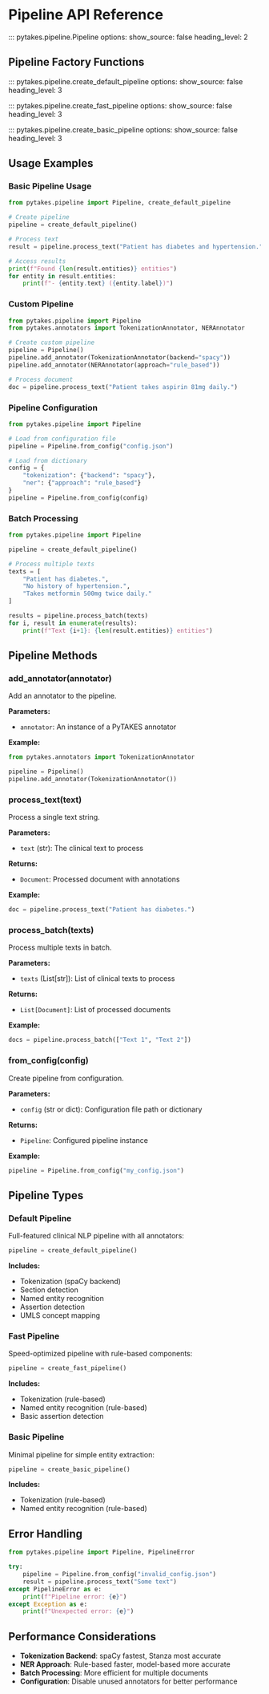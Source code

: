 # Pipeline API Reference

::: pytakes.pipeline.Pipeline
    options:
      show_source: false
      heading_level: 2

## Pipeline Factory Functions

::: pytakes.pipeline.create_default_pipeline
    options:
      show_source: false
      heading_level: 3

::: pytakes.pipeline.create_fast_pipeline
    options:
      show_source: false
      heading_level: 3

::: pytakes.pipeline.create_basic_pipeline
    options:
      show_source: false
      heading_level: 3

## Usage Examples

### Basic Pipeline Usage

```python
from pytakes.pipeline import Pipeline, create_default_pipeline

# Create pipeline
pipeline = create_default_pipeline()

# Process text
result = pipeline.process_text("Patient has diabetes and hypertension.")

# Access results
print(f"Found {len(result.entities)} entities")
for entity in result.entities:
    print(f"- {entity.text} ({entity.label})")
```

### Custom Pipeline

```python
from pytakes.pipeline import Pipeline
from pytakes.annotators import TokenizationAnnotator, NERAnnotator

# Create custom pipeline
pipeline = Pipeline()
pipeline.add_annotator(TokenizationAnnotator(backend="spacy"))
pipeline.add_annotator(NERAnnotator(approach="rule_based"))

# Process document
doc = pipeline.process_text("Patient takes aspirin 81mg daily.")
```

### Pipeline Configuration

```python
from pytakes.pipeline import Pipeline

# Load from configuration file
pipeline = Pipeline.from_config("config.json")

# Load from dictionary
config = {
    "tokenization": {"backend": "spacy"},
    "ner": {"approach": "rule_based"}
}
pipeline = Pipeline.from_config(config)
```

### Batch Processing

```python
from pytakes.pipeline import Pipeline

pipeline = create_default_pipeline()

# Process multiple texts
texts = [
    "Patient has diabetes.",
    "No history of hypertension.",
    "Takes metformin 500mg twice daily."
]

results = pipeline.process_batch(texts)
for i, result in enumerate(results):
    print(f"Text {i+1}: {len(result.entities)} entities")
```

## Pipeline Methods

### add_annotator(annotator)

Add an annotator to the pipeline.

**Parameters:**
- `annotator`: An instance of a PyTAKES annotator

**Example:**
```python
from pytakes.annotators import TokenizationAnnotator

pipeline = Pipeline()
pipeline.add_annotator(TokenizationAnnotator())
```

### process_text(text)

Process a single text string.

**Parameters:**
- `text` (str): The clinical text to process

**Returns:**
- `Document`: Processed document with annotations

**Example:**
```python
doc = pipeline.process_text("Patient has diabetes.")
```

### process_batch(texts)

Process multiple texts in batch.

**Parameters:**
- `texts` (List[str]): List of clinical texts to process

**Returns:**
- `List[Document]`: List of processed documents

**Example:**
```python
docs = pipeline.process_batch(["Text 1", "Text 2"])
```

### from_config(config)

Create pipeline from configuration.

**Parameters:**
- `config` (str or dict): Configuration file path or dictionary

**Returns:**
- `Pipeline`: Configured pipeline instance

**Example:**
```python
pipeline = Pipeline.from_config("my_config.json")
```

## Pipeline Types

### Default Pipeline

Full-featured clinical NLP pipeline with all annotators:

```python
pipeline = create_default_pipeline()
```

**Includes:**
- Tokenization (spaCy backend)
- Section detection
- Named entity recognition
- Assertion detection
- UMLS concept mapping

### Fast Pipeline

Speed-optimized pipeline with rule-based components:

```python
pipeline = create_fast_pipeline()
```

**Includes:**
- Tokenization (rule-based)
- Named entity recognition (rule-based)
- Basic assertion detection

### Basic Pipeline

Minimal pipeline for simple entity extraction:

```python
pipeline = create_basic_pipeline()
```

**Includes:**
- Tokenization (rule-based)
- Named entity recognition (rule-based)

## Error Handling

```python
from pytakes.pipeline import Pipeline, PipelineError

try:
    pipeline = Pipeline.from_config("invalid_config.json")
    result = pipeline.process_text("Some text")
except PipelineError as e:
    print(f"Pipeline error: {e}")
except Exception as e:
    print(f"Unexpected error: {e}")
```

## Performance Considerations

- **Tokenization Backend**: spaCy fastest, Stanza most accurate
- **NER Approach**: Rule-based faster, model-based more accurate
- **Batch Processing**: More efficient for multiple documents
- **Configuration**: Disable unused annotators for better performance
